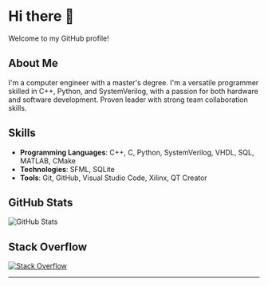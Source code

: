 # Hi there 👋

Welcome to my GitHub profile!

## About Me

I'm a computer engineer with a master's degree. I'm a versatile programmer skilled in C++, Python, and SystemVerilog, with a passion for both hardware and software development. Proven leader with strong team collaboration skills.

<!--
## Current Projects

- **Project Name**: Brief description of the project.
- **Project Name**: Brief description of the project.
-->
## Skills

- **Programming Languages**: C++, C, Python, SystemVerilog, VHDL, SQL, MATLAB, CMake
- **Technologies**: SFML, SQLite
- **Tools**: Git, GitHub, Visual Studio Code, Xilinx, QT Creator
<!--
## Blog

- [Title of Blog Post](link-to-blog-post)
- [Title of Blog Post](link-to-blog-post)

## Achievements

- **Master's Degree in Computer Engineering**
- **Certification in High-Performance Computing**

## Open Source Contributions

- **Project Name**: Description of your contribution.
- **Project Name**: Description of your contribution.

## Contact Me

- **Email**: [your-email@example.com](mailto:your-email@example.com)
- **LinkedIn**: [Your LinkedIn Profile](https://www.linkedin.com/in/yourprofile)
- **Twitter**: [@yourhandle](https://twitter.com/yourhandle)

## Fun Facts

- I have a collection of Lego Technic cars.
-->

## GitHub Stats

![GitHub Stats](https://github-readme-stats.vercel.app/api?username=LukeHeslington&show_icons=true&hide_title=true&hide=prs&count_private=true)

## Stack Overflow

[![Stack Overflow](https://img.shields.io/stackexchange/stackoverflow/r/1234567)](https://stackoverflow.com/users/1234567/username)
<!--
## Contribution Guidelines

Feel free to contribute to my projects! Here’s how you can help:
- Fork the repository
- Create a feature branch
- Make your changes
- Submit a pull request
--->
---

<!--
**Thank you for visiting my profile!** If you have any questions or just want to connect, feel free to reach out.
-->
